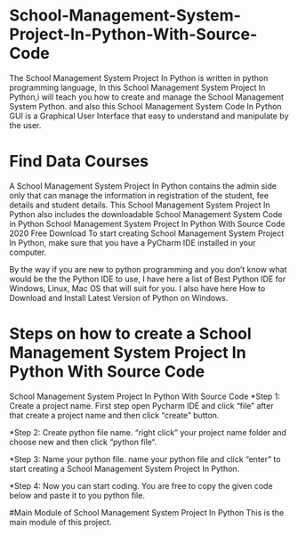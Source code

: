 # School-Management-System-Project-In-Python-With-Source-Code
The School Management System Project In Python is written in python programming language, In this School Management System Project In Python,i will teach you how to create and manage the School Management System Python. and also this School Management System Code In Python GUI is a Graphical User Interface that easy to understand and manipulate by the user.
# Find Data Courses
A School Management System Project In Python contains the admin side only that can manage the information in registration of the student, fee details and student details.
This School Management System Project In Python also includes the downloadable School Management System Code in Python
School Management System Project In Python With Source Code 2020 Free Download
To start creating School Management System Project In Python, make sure that you have a PyCharm IDE installed in your computer.

By the way if you are new to python programming and you don’t know what would be the the Python IDE to use, I have here a list of Best Python IDE for Windows, Linux, Mac OS that will suit for you. I also have here How to Download and Install Latest Version of Python on Windows.


# Steps on how to create a School Management System Project In Python With Source Code

School Management System Project In Python With Source Code
*Step 1: Create a project name.
First step open Pycharm IDE and click “file” after that create a project name and then click “create” button.

*Step 2: Create python file name.
“right click” your project name folder and choose new and then click “python file“.

*Step 3: Name your python file.
name your python file and click “enter” to start creating a School Management System Project In Python.

*Step 4: Now you can start coding.
You are free to copy the given code below and paste it to you python file.

#Main Module of School Management System Project In Python
This is the main module of this project.

